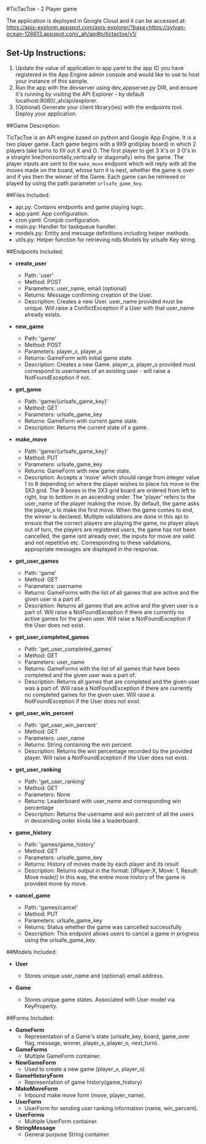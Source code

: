 #TicTacToe - 2 Player game

The application is deployed in Google Cloud and it can be accessed at:
https://apis-explorer.appspot.com/apis-explorer/?base=https://sylvan-ocean-126613.appspot.com/_ah/api#p/tictactoe/v1/

## Set-Up Instructions:
1.  Update the value of application in app.yaml to the app ID you have registered
 in the App Engine admin console and would like to use to host your instance of this sample.
2.  Run the app with the devserver using dev_appserver.py DIR, and ensure it's
 running by visiting the API Explorer - by default localhost:8080/_ah/api/explorer.
3.  (Optional) Generate your client library(ies) with the endpoints tool.
 Deploy your application.


##Game Description:

TicTacToe is an API engine based on python and Google App Engine.
It is a two player game. Each game begins with a 9X9 grid(play board) in which 2 players take turns to fill out X and O. The first player to get 3 X's or 3 O's in a straight line(horizontally,vertically or diagonally) wins the game.
The player inputs are sent to the `make_move` endpoint which will reply
with all the moves made on the board, whose turn it is next, whether the game is over and if yes then the winner of the Game.
 Each game can be retrieved or played by using the path parameter
`urlsafe_game_key`.

##Files Included:
 - api.py: Contains endpoints and game playing logic.
 - app.yaml: App configuration.
 - cron.yaml: Cronjob configuration.
 - main.py: Handler for taskqueue handler.
 - models.py: Entity and message definitions including helper methods.
 - utils.py: Helper function for retrieving ndb.Models by urlsafe Key string.

##Endpoints Included:
 - **create_user**
    - Path: 'user'
    - Method: POST
    - Parameters: user_name, email (optional)
    - Returns: Message confirming creation of the User.
    - Description: Creates a new User. user_name provided must be unique. Will
    raise a ConflictException if a User with that user_name already exists.

 - **new_game**
    - Path: 'game'
    - Method: POST
    - Parameters: player_x, player_o
    - Returns: GameForm with initial game state.
    - Description: Creates a new Game. player_x, player_o provided must correspond to usernames of an existing user - will raise a NotFoundException if not.

 - **get_game**
    - Path: 'game/{urlsafe_game_key}'
    - Method: GET
    - Parameters: urlsafe_game_key
    - Returns: GameForm with current game state.
    - Description: Returns the current state of a game.

 - **make_move**
    - Path: 'game/{urlsafe_game_key}'
    - Method: PUT
    - Parameters: urlsafe_game_key
    - Returns: GameForm with new game state.
    - Description: Accepts a 'move' which should range from integer value 1 to 9 depending on where the player wishes to place his move in the 3X3 grid. The 9 boxes in the 3X3 grid board are ordered from left to right, top to bottom in an ascending order. The 'player' refers to the user_name of the player making the move. By default, the game asks the player_x to make the first move. When the game comes to end, the winner is declared.
    Multiple validations are done in this api to ensure that the correct players are playing the game, no player plays out of turn, the players are registered users, the game has not been cancelled, the game isnt already over, the inputs for move are valid and not repetitive etc.
    Corresponding to these validations, appropriate messages are displayed in the response.

 - **get_user_games**
    - Path: 'game'
    - Method: GET
    - Parameters: username
    - Returns: GameForms with the list of all games that are active and the given user is a part of.
    - Description: Returns all games that are active and the given user is a part of. Will raise a NotFoundException if there are currently no active games for the given user. Will raise a NotFoundException if the User does not exist.

- **get_user_completed_games**
    - Path: 'get_user_completed_games'
    - Method: GET
    - Parameters: user_name
    - Returns: GameForms with the list of all games that have been completed and the given user was a part of.
    - Description: Returns all games that are completed and the given user was a part of. Will raise a NotFoundException if there are currently no completed games for the given user.
    Will raise a NotFoundException if the User does not exist.

 - **get_user_win_percent**
    - Path: 'get_user_win_percent'
    - Method: GET
    - Parameters: user_name
    - Returns: String containing the win percent.
    - Description: Returns the win percentage recorded by the provided player.
    Will raise a NotFoundException if the User does not exist.

 - **get_user_ranking**
    - Path: 'get_user_ranking'
    - Method: GET
    - Parameters: None
    - Returns: Leaderboard with user_name and corresponding win percentage
    - Description: Returns the username and win percent of all the users in descending order kinda like a leaderboard.

 - **game_history**
    - Path: 'games/game_history'
    - Method: GET
    - Parameters: urlsafe_game_key
    - Returns: History of moves made by each player and its result
    - Description: Returns output in the format: [(Player:X, Move: 1, Result: Move made)]
      In this way, the entire move history of the game is provided move by move.

 - **cancel_game**
    - Path: 'games/cancel'
    - Method: PUT
    - Parameters: urlsafe_game_key
    - Returns: Status whether the game was cancelled successfully
    - Description: This endpoint allows users to cancel a game in progress using the urlsafe_game_key.

##Models Included:
 - **User**
    - Stores unique user_name and (optional) email address.

 - **Game**
    - Stores unique game states. Associated with User model via KeyProperty.


##Forms Included:
 - **GameForm**
    - Representation of a Game's state (urlsafe_key, board,
    game_over flag, message, winner, player_x, player_o, next_turn).
 - **GameForms**
    - Multiple GameForm container.
 - **NewGameForm**
    - Used to create a new game (player_x, player_o)
 - **GameHistoryForm**
    - Representation of game history(game_history)
 - **MakeMoveForm**
    - Inbound make move form (move, player_name).
 - **UserForm**
    - UserForm for sending user ranking information (name, win_percent).
 - **UserForms**
    - Multiple UserForm container.
 - **StringMessage**
    - General purpose String container.
